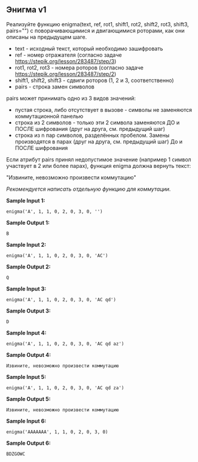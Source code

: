 ## Энигма v1

Реализуйте функцию enigma(text, ref, rot1, shift1, rot2, shift2, rot3, shift3, pairs="") с поворачивающимися и двигающимися роторами, как они описаны на предыдущем шаге.

-    text - исходный текст, который необходимо зашифровать
-    ref - номер отражателя (согласно задаче https://stepik.org/lesson/283487/step/3)
-    rot1, rot2, rot3 - номера роторов (согласно задаче https://stepik.org/lesson/283487/step/2)
-    shift1, shift2, shift3 - сдвиги роторов (1, 2 и 3, соответственно)
-    pairs - строка замен символов

pairs может принимать одно из 3 видов значений:

-    пустая строка, либо отсутствует в вызове - символы не заменяются коммутационной панелью
-    строка из 2 символов - только эти 2 символа заменяются ДО и ПОСЛЕ шифрования (друг на друга, см. предыдущий шаг)
-    строка из n пар символов, разделённых пробелом. Замены производятся в парах (друг на друга, см. предыдущий шаг) До и ПОСЛЕ шифрования

Если атрибут pairs принял недопустимое значение (например 1 символ участвует в 2 или более парах), функция enigma должна вернуть текст:

"Извините, невозможно произвести коммутацию"

_Рекомендуется написать отдельную функцию для коммутации._

**Sample Input 1:**

```commandline
enigma('A', 1, 1, 0, 2, 0, 3, 0, '')
```

**Sample Output 1:**

```commandline
B
```

**Sample Input 2:**

```commandline
enigma('A', 1, 1, 0, 2, 0, 3, 0, 'AC')
```

**Sample Output 2:**

```commandline
Q
```

**Sample Input 3:**

```commandline
enigma('A', 1, 1, 0, 2, 0, 3, 0, 'AC qd')
```

**Sample Output 3:**

```commandline
D
```

**Sample Input 4:**

```commandline
enigma('A', 1, 1, 0, 2, 0, 3, 0, 'AC qd az')
```

**Sample Output 4:**

```commandline
Извините, невозможно произвести коммутацию
```

**Sample Input 5:**

```commandline
enigma('A', 1, 1, 0, 2, 0, 3, 0, 'AC qd za')
```

**Sample Output 5:**

```commandline
Извините, невозможно произвести коммутацию
```

**Sample Input 6:**

```commandline
enigma('AAAAAAA', 1, 1, 0, 2, 0, 3, 0)
```

**Sample Output 6:**

```commandline
BDZGOWC
```
